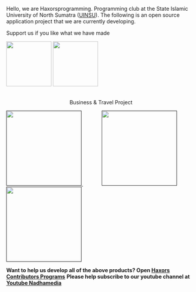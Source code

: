 Hello, we are Haxorsprogramming. Programming club at the State Islamic University of North Sumatra (<a href='https://uinsu.ac.id'>UINSU</a>). The following is an open source application project that we are currently developing.

Support us if you like what we have made 
<div>
<a href="https://saweria.co/haxorsprogramming"><img src="https://nadhamedia.s3.ap-southeast-1.amazonaws.com/nadha_asset/utils/saweria.png" width="120px"></a>
<a href="https://sociabuzz.com/haxorsprogramming/tribe"><img src="https://nadhamedia.s3.ap-southeast-1.amazonaws.com/nadha_asset/utils/socialbuzz.png" width="120px"></a>
</div>
<br/>
<p style="text-align:center">
Business & Travel Project
</p>
<div>
<a href="" style="margin-right:50px;">
<img src="https://nadhamedia.s3.ap-southeast-1.amazonaws.com/nadha_asset/logo_project/nadha_laundry_logo.jpg" width="200px">
</a><a href="" style="margin-right:50px;">
<img src="https://nadhamedia.s3.ap-southeast-1.amazonaws.com/nadha_asset/logo_project/nadha_resto.png" width="200px">
</a><a href="" style="margin-right:50px;">
<img src="https://nadhamedia.s3.ap-southeast-1.amazonaws.com/nadha_asset/logo_project/nadha_school_logo.jpg" width="200px">
</a>
</div>
</center>

**Want to help us develop all of the above products? Open <a href='https://github.com/haxorsprogramming/Haxors-Contributors'>Haxors Contributors Programs</a>**
**Please help subscribe to our youtube channel at <a href='https://www.youtube.com/channel/UC7_pSHlXnZCXN4v8TbvcIEg'>Youtube Nadhamedia</a>**
